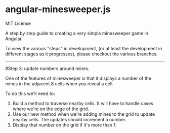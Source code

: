 angular-minesweeper.js
===========================

MIT License

A step by step guide to creating a very simple minesweeper game in Angular.

To view the various "steps" in development, (or at least the development in different stages as it progresses), please
checkout the various branches.

----

#Step 3: update numbers around mines.

One of the features of minesweeper is that it displays a number of the mines in the adjacent 8 cells when you reveal
a cell.

To do this we'll need to:

1. Build a method to traverse nearby cells. It will have to handle cases where we're on the edge of the grid.
2. Use our new method when we're adding mines to the grid to update nearby cells. The updates should increment a number.
3. Display that number on the grid if it's more than 1.